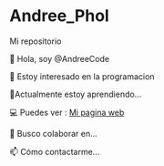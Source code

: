 # Andree_Phol
Mi repositorio 


👋 Hola, soy @AndreeCode

👀 Estoy interesado en la programacion

🌱Actualmente estoy aprendiendo...

💻 Puedes ver : [Mi pagina web](https://andreecode.rf.gd/)

💞️ Busco colaborar en...

📫 Cómo contactarme...
